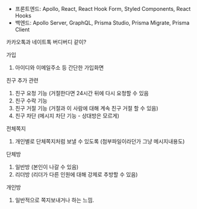- 프론트엔드: Apollo, React, React Hook Form, Styled Components, React Hooks
- 백엔드: Apollo Server, GraphQL, Prisma Studio, Prisma Migrate, Prisma Client

카카오톡과 네이트톡 버디버디 같이?

가입

1. 아이디와 이메일주소 등 간단한 가입화면

친구 추가 관련

1. 친구 요청 기능 (거절한다면 24시간 뒤에 다시 요청할 수 있음
2. 친구 수락 기능
3. 친구 거절 기능 (거절과 이 사람에 대해 계속 친구 거절 할 수 있음)
4. 친구 차단 (메시지 차단 기능 - 상대방은 모르게)

전체쪽지

1. 개인별로 단체쪽지처럼 보낼 수 있도록 (첨부파일이라던가 그냥 메시지내용도)

단체방

1. 일반방 (본인이 나갈 수 있음)
2. 리더방 (리더가 다른 인원에 대해 강제로 추방할 수 있음)

개인방

1. 일반적으로 쪽지보내거나 하는 느낌.
